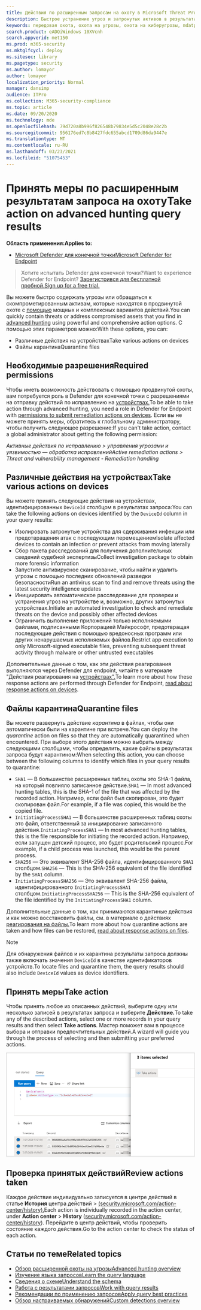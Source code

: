 ```yaml
---
title: Действия по расширенным запросам на охоту в Microsoft Threat Protection
description: Быстрое устранение угроз и затронутых активов в результатах предварительного запроса на охоту
keywords: передовая охота, охота на угрозы, охота на киберугрозы, mdatp, защита microsoft atp, поиск wdatp, запрос, телеметрия, настраиваемые обнаружения, схема, кусто, избегайте времени, командных строк, id процесса
search.product: eADQiWindows 10XVcnh
search.appverid: met150
ms.prod: m365-security
ms.mktglfcycl: deploy
ms.sitesec: library
ms.pagetype: security
ms.author: lomayor
author: lomayor
localization_priority: Normal
manager: dansimp
audience: ITPro
ms.collection: M365-security-compliance
ms.topic: article
ms.date: 09/20/2020
ms.technology: mde
ms.openlocfilehash: 79d720a8b996f826548b79834e5d5c2048e28c2b
ms.sourcegitcommit: 956176ed7c8b8427fdc655abcd1709d86da9447e
ms.translationtype: MT
ms.contentlocale: ru-RU
ms.lasthandoff: 03/23/2021
ms.locfileid: "51075453"
---
```

# <a name="take-action-on-advanced-hunting-query-results"></a><span data-ttu-id="41540-104">Принять меры по расширенным результатам запроса на охоту</span><span class="sxs-lookup"><span data-stu-id="41540-104">Take action on advanced hunting query results</span></span>

<span data-ttu-id="41540-105">**Область применения:**</span><span class="sxs-lookup"><span data-stu-id="41540-105">**Applies to:**</span></span>
- [<span data-ttu-id="41540-106">Microsoft Defender для конечной точки</span><span class="sxs-lookup"><span data-stu-id="41540-106">Microsoft Defender for Endpoint</span></span>](https://go.microsoft.com/fwlink/p/?linkid=2154037)

> <span data-ttu-id="41540-107">Хотите испытать Defender для конечной точки?</span><span class="sxs-lookup"><span data-stu-id="41540-107">Want to experience Defender for Endpoint?</span></span> [<span data-ttu-id="41540-108">Зарегистрився для бесплатной пробной.</span><span class="sxs-lookup"><span data-stu-id="41540-108">Sign up for a free trial.</span></span>](https://www.microsoft.com/microsoft-365/windows/microsoft-defender-atp?ocid=docs-wdatp-advancedhuntingref-abovefoldlink)

<span data-ttu-id="41540-109">Вы можете быстро содержать угрозы или обращаться к скомпрометированным активам, которые находятся в продвинутой охоте с [помощью](advanced-hunting-overview.md) мощных и комплексных вариантов действий.</span><span class="sxs-lookup"><span data-stu-id="41540-109">You can quickly contain threats or address compromised assets that you find in [advanced hunting](advanced-hunting-overview.md) using powerful and comprehensive action options.</span></span> <span data-ttu-id="41540-110">С помощью этих параметров можно:</span><span class="sxs-lookup"><span data-stu-id="41540-110">With these options, you can:</span></span>

- <span data-ttu-id="41540-111">Различные действия на устройствах</span><span class="sxs-lookup"><span data-stu-id="41540-111">Take various actions on devices</span></span>
- <span data-ttu-id="41540-112">Файлы карантина</span><span class="sxs-lookup"><span data-stu-id="41540-112">Quarantine files</span></span>

## <a name="required-permissions"></a><span data-ttu-id="41540-113">Необходимые разрешения</span><span class="sxs-lookup"><span data-stu-id="41540-113">Required permissions</span></span>

<span data-ttu-id="41540-114">Чтобы иметь возможность действовать с помощью продвинутой охоты, вам потребуется роль в Defender для конечной точки с разрешениями на отправку действий по исправлению на [устройствах.](https://docs.microsoft.com/microsoft-365/security/defender-endpoint/user-roles#permission-options)</span><span class="sxs-lookup"><span data-stu-id="41540-114">To be able to take action through advanced hunting, you need a role in Defender for Endpoint with [permissions to submit remediation actions on devices](https://docs.microsoft.com/microsoft-365/security/defender-endpoint/user-roles#permission-options).</span></span> <span data-ttu-id="41540-115">Если вы не можете принять меры, обратитесь к глобальному администратору, чтобы получить следующее разрешение:</span><span class="sxs-lookup"><span data-stu-id="41540-115">If you can't take action, contact a global administrator about getting the following permission:</span></span>

<span data-ttu-id="41540-116">*Активные действия по исправлению > управления угрозами и уязвимостью — обработка исправлений*</span><span class="sxs-lookup"><span data-stu-id="41540-116">*Active remediation actions > Threat and vulnerability management - Remediation handling*</span></span>

## <a name="take-various-actions-on-devices"></a><span data-ttu-id="41540-117">Различные действия на устройствах</span><span class="sxs-lookup"><span data-stu-id="41540-117">Take various actions on devices</span></span>

<span data-ttu-id="41540-118">Вы можете принять следующие действия на устройствах, идентифицированных `DeviceId` столбцом в результатах запроса:</span><span class="sxs-lookup"><span data-stu-id="41540-118">You can take the following actions on devices identified by the `DeviceId` column in your query results:</span></span>

- <span data-ttu-id="41540-119">Изолировать затронутые устройства для сдерживания инфекции или предотвращения атак с последующим перемещением</span><span class="sxs-lookup"><span data-stu-id="41540-119">Isolate affected devices to contain an infection or prevent attacks from moving laterally</span></span>
- <span data-ttu-id="41540-120">Сбор пакета расследований для получения дополнительных сведений судебной экспертизы</span><span class="sxs-lookup"><span data-stu-id="41540-120">Collect investigation package to obtain more forensic information</span></span>
- <span data-ttu-id="41540-121">Запустите антивирусное сканирование, чтобы найти и удалить угрозы с помощью последних обновлений разведки безопасности</span><span class="sxs-lookup"><span data-stu-id="41540-121">Run an antivirus scan to find and remove threats using the latest security intelligence updates</span></span>
- <span data-ttu-id="41540-122">Инициировать автоматическое расследование для проверки и устранения угроз на устройстве и, возможно, других затронутых устройствах.</span><span class="sxs-lookup"><span data-stu-id="41540-122">Initiate an automated investigation to check and remediate threats on the device and possibly other affected devices</span></span>
- <span data-ttu-id="41540-123">Ограничить выполнение приложений только исполняемыми файлами, подписанными Корпорацией Майкрософт, предотвращая последующие действия с помощью вредоносных программ или других ненарушаемых исполняемых файлов.</span><span class="sxs-lookup"><span data-stu-id="41540-123">Restrict app execution to only Microsoft-signed executable files, preventing subsequent threat activity through malware or other untrusted executables</span></span>

<span data-ttu-id="41540-124">Дополнительные данные о том, как эти действия реагирования выполняются через Defender для endpoint, читайте в материале "Действия реагирования на [устройствах".](respond-machine-alerts.md)</span><span class="sxs-lookup"><span data-stu-id="41540-124">To learn more about how these response actions are performed through Defender for Endpoint, [read about response actions on devices](respond-machine-alerts.md).</span></span>

## <a name="quarantine-files"></a><span data-ttu-id="41540-125">Файлы карантина</span><span class="sxs-lookup"><span data-stu-id="41540-125">Quarantine files</span></span>

<span data-ttu-id="41540-126">Вы можете развернуть действие *карантина* в файлах, чтобы они автоматически были на карантине при встрече.</span><span class="sxs-lookup"><span data-stu-id="41540-126">You can deploy the *quarantine* action on files so that they are automatically quarantined when encountered.</span></span> <span data-ttu-id="41540-127">При выборе этого действия можно выбрать между следующими столбцами, чтобы определить, какие файлы в результатах запроса будут карантином:</span><span class="sxs-lookup"><span data-stu-id="41540-127">When selecting this action, you can choose between the following columns to identify which files in your query results to quarantine:</span></span>

- <span data-ttu-id="41540-128">`SHA1` — В большинстве расширенных таблиц охоты это SHA-1 файла, на который повлияло записанное действие.</span><span class="sxs-lookup"><span data-stu-id="41540-128">`SHA1` — In most advanced hunting tables, this is the SHA-1 of the file that was affected by the recorded action.</span></span> <span data-ttu-id="41540-129">Например, если файл был скопирован, это будет скопирован файл.</span><span class="sxs-lookup"><span data-stu-id="41540-129">For example, if a file was copied, this would be the copied file.</span></span>
- <span data-ttu-id="41540-130">`InitiatingProcessSHA1` — В большинстве расширенных таблиц охоты это файл, ответственный за инициирование записанного действия.</span><span class="sxs-lookup"><span data-stu-id="41540-130">`InitiatingProcessSHA1` — In most advanced hunting tables, this is the file responsible for initiating the recorded action.</span></span> <span data-ttu-id="41540-131">Например, если запущен детский процесс, это будет родительский процесс.</span><span class="sxs-lookup"><span data-stu-id="41540-131">For example, if a child process was launched, this would be the parent process.</span></span> 
- <span data-ttu-id="41540-132">`SHA256` — Это эквивалент SHA-256 файла, идентифицированного `SHA1` столбцом.</span><span class="sxs-lookup"><span data-stu-id="41540-132">`SHA256` — This is the SHA-256 equivalent of the file identified by the `SHA1` column.</span></span>
- <span data-ttu-id="41540-133">`InitiatingProcessSHA256` — Это эквивалент SHA-256 файла, идентифицированного `InitiatingProcessSHA1` столбцом.</span><span class="sxs-lookup"><span data-stu-id="41540-133">`InitiatingProcessSHA256` — This is the SHA-256 equivalent of the file identified by the `InitiatingProcessSHA1` column.</span></span>

<span data-ttu-id="41540-134">Дополнительные данные о том, как принимаются карантиные действия и как можно восстановить файлы, см. в материале о действиях [реагирования на файлы.](respond-file-alerts.md)</span><span class="sxs-lookup"><span data-stu-id="41540-134">To learn more about how quarantine actions are taken and how files can be restored, [read about response actions on files](respond-file-alerts.md).</span></span>

>[!NOTE]
><span data-ttu-id="41540-135">Для обнаружения файлов и их карантина результаты запроса должны также включать значения `DeviceId` в качестве идентификаторов устройств.</span><span class="sxs-lookup"><span data-stu-id="41540-135">To locate files and quarantine them, the query results should also include `DeviceId` values as device identifiers.</span></span>  

## <a name="take-action"></a><span data-ttu-id="41540-136">Принять меры</span><span class="sxs-lookup"><span data-stu-id="41540-136">Take action</span></span>

<span data-ttu-id="41540-137">Чтобы принять любое из описанных действий, выберите одну или несколько записей в результатах запроса и выберите **Действие.**</span><span class="sxs-lookup"><span data-stu-id="41540-137">To take any of the described actions, select one or more records in your query results and then select **Take actions**.</span></span> <span data-ttu-id="41540-138">Мастер поможет вам в процессе выбора и отправки предпочтительных действий.</span><span class="sxs-lookup"><span data-stu-id="41540-138">A wizard will guide you through the process of selecting and then submitting your preferred actions.</span></span>

![Изображение выбранной записи с панелью для проверки записи](images/ah-take-actions.png)

## <a name="review-actions-taken"></a><span data-ttu-id="41540-140">Проверка принятых действий</span><span class="sxs-lookup"><span data-stu-id="41540-140">Review actions taken</span></span>

<span data-ttu-id="41540-141">Каждое действие индивидуально записуется в центре действий в статье **История** центра действий  >   [(security.microsoft.com/action-center/history).](https://security.microsoft.com/action-center/history)</span><span class="sxs-lookup"><span data-stu-id="41540-141">Each action is individually recorded in the action center, under **Action center** > **History** ([security.microsoft.com/action-center/history](https://security.microsoft.com/action-center/history)).</span></span> <span data-ttu-id="41540-142">Перейдите в центр действий, чтобы проверить состояние каждого действия.</span><span class="sxs-lookup"><span data-stu-id="41540-142">Go to the action center to check the status of each action.</span></span>
 
## <a name="related-topics"></a><span data-ttu-id="41540-143">Статьи по теме</span><span class="sxs-lookup"><span data-stu-id="41540-143">Related topics</span></span>

- [<span data-ttu-id="41540-144">Обзор расширенной охоты на угрозы</span><span class="sxs-lookup"><span data-stu-id="41540-144">Advanced hunting overview</span></span>](advanced-hunting-overview.md)
- [<span data-ttu-id="41540-145">Изучение языка запросов</span><span class="sxs-lookup"><span data-stu-id="41540-145">Learn the query language</span></span>](advanced-hunting-query-language.md)
- [<span data-ttu-id="41540-146">Сведения о схеме</span><span class="sxs-lookup"><span data-stu-id="41540-146">Understand the schema</span></span>](advanced-hunting-schema-reference.md)
- [<span data-ttu-id="41540-147">Работа с результатами запросов</span><span class="sxs-lookup"><span data-stu-id="41540-147">Work with query results</span></span>](advanced-hunting-query-results.md)
- [<span data-ttu-id="41540-148">Рекомендации по применению запросов</span><span class="sxs-lookup"><span data-stu-id="41540-148">Apply query best practices</span></span>](advanced-hunting-best-practices.md)
- [<span data-ttu-id="41540-149">Обзор настраиваемых обнаружений</span><span class="sxs-lookup"><span data-stu-id="41540-149">Custom detections overview</span></span>](overview-custom-detections.md)
